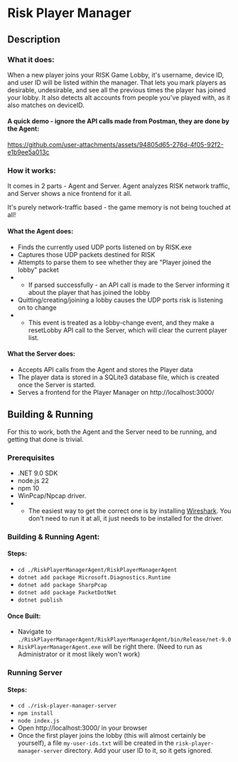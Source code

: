 # Risk Player Manager

## Description

### What it does:
When a new player joins your RISK Game Lobby, it's username, device ID, and user ID will be listed within the manager.
That lets you mark players as desirable, undesirable, and see all the previous times the player has joined your lobby. It also detects alt accounts from people you've played with, as it also matches on deviceID.

#### A quick demo - ignore the API calls made from Postman, they are done by the Agent:
https://github.com/user-attachments/assets/94805d65-276d-4f05-92f2-e1b9ee5a013c

### How it works:
It comes in 2 parts - Agent and Server. Agent analyzes RISK network traffic, and Server shows a nice frontend for it all.

It's purely network-traffic based - the game memory is not being touched at all!

#### What the Agent does:
- Finds the currently used UDP ports listened on by RISK.exe
- Captures those UDP packets destined for RISK
- Attempts to parse them to see whether they are "Player joined the lobby" packet
- - If parsed successfully - an API call is made to the Server informing it about the player that has joined the lobby
- Quitting/creating/joining a lobby causes the UDP ports risk is listening on to change
- - This event is treated as a lobby-change event, and they make a resetLobby API call to the Server, which will clear the current player list.

#### What the Server does:
- Accepts API calls from the Agent and stores the Player data
- The player data is stored in a SQLite3 database file, which is created once the Server is started.
- Serves a frontend for the Player Manager on http://localhost:3000/

## Building & Running

For this to work, both the Agent and the Server need to be running, and getting that done is trivial.

### Prerequisites
- .NET 9.0 SDK
- node.js 22
- npm 10
- WinPcap/Npcap driver.
- - The easiest way to get the correct one is by installing [Wireshark](https://www.wireshark.org/download.html). You don't need to run it at all, it just needs to be installed for the driver.

### Building & Running Agent:

#### Steps:
- `cd ./RiskPlayerManagerAgent/RiskPlayerManagerAgent`
- `dotnet add package Microsoft.Diagnostics.Runtime`
- `dotnet add package SharpPcap`
- `dotnet add package PacketDotNet`
- `dotnet publish`

#### Once Built:
- Navigate to `./RiskPlayerManagerAgent/RiskPlayerManagerAgent/bin/Release/net-9.0`
- `RiskPlayerManagerAgent.exe` will be right there. (Need to run as Administrator or it most likely won't work)

### Running Server

#### Steps:
- `cd ./risk-player-manager-server`
- `npm install`
- `node index.js`
- Open http://localhost:3000/ in your browser
- Once the first player joins the lobby (this will almost certainly be yourself), a file `my-user-ids.txt` will be created in the `risk-player-manager-server` directory. Add your user ID to it, so it gets ignored.
